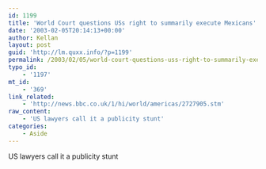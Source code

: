 ```yaml
---
id: 1199
title: 'World Court questions USs right to summarily execute Mexicans'
date: '2003-02-05T20:14:13+00:00'
author: Kellan
layout: post
guid: 'http://lm.quxx.info/?p=1199'
permalink: /2003/02/05/world-court-questions-uss-right-to-summarily-execute-mexicans/
typo_id:
    - '1197'
mt_id:
    - '369'
link_related:
    - 'http://news.bbc.co.uk/1/hi/world/americas/2727905.stm'
raw_content:
    - 'US lawyers call it a publicity stunt'
categories:
    - Aside
---
```


US lawyers call it a publicity stunt